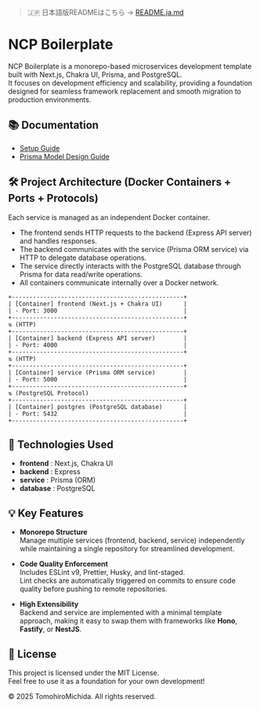 > 🇯🇵 日本語版READMEはこちら → [README.ja.md](./README.ja.md)

# NCP Boilerplate

NCP Boilerplate is a monorepo-based microservices development template built with Next.js, Chakra UI, Prisma, and PostgreSQL.  
It focuses on development efficiency and scalability, providing a foundation designed for seamless framework replacement and smooth migration to production environments.

## 📚 Documentation

- [Setup Guide](./docs/setup.md)
- [Prisma Model Design Guide](./docs/prisma.md)

## 🛠️ Project Architecture (Docker Containers + Ports + Protocols)

Each service is managed as an independent Docker container.

- The frontend sends HTTP requests to the backend (Express API server) and handles responses.
- The backend communicates with the service (Prisma ORM service) via HTTP to delegate database operations.
- The service directly interacts with the PostgreSQL database through Prisma for data read/write operations.
- All containers communicate internally over a Docker network.

```
+-------------------------------------------------+
| [Container] frontend (Next.js + Chakra UI)      |
| - Port: 3000                                    |
+-------------------------------------------------+
⇅ (HTTP)
+-------------------------------------------------+
| [Container] backend (Express API server)        |
| - Port: 4000                                    |
+-------------------------------------------------+
⇅ (HTTP)
+-------------------------------------------------+
| [Container] service (Prisma ORM service)        |
| - Port: 5000                                    |
+-------------------------------------------------+
⇅ (PostgreSQL Protocol)
+-------------------------------------------------+
| [Container] postgres (PostgreSQL database)      |
| - Port: 5432                                    |
+-------------------------------------------------+
```

## 🚀 Technologies Used

- **frontend** : Next.js, Chakra UI
- **backend** : Express
- **service** : Prisma (ORM)
- **database** : PostgreSQL

## 💡 Key Features

- **Monorepo Structure**  
  Manage multiple services (frontend, backend, service) independently while maintaining a single repository for streamlined development.

- **Code Quality Enforcement**  
  Includes ESLint v9, Prettier, Husky, and lint-staged.  
  Lint checks are automatically triggered on commits to ensure code quality before pushing to remote repositories.

- **High Extensibility**  
  Backend and service are implemented with a minimal template approach, making it easy to swap them with frameworks like **Hono**, **Fastify**, or **NestJS**.

## 📜 License

This project is licensed under the MIT License.  
Feel free to use it as a foundation for your own development!

© 2025 TomohiroMichida. All rights reserved.
